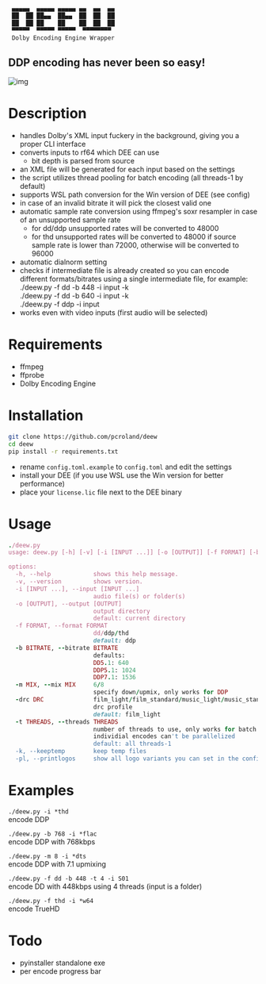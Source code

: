 ```sh
 ▄▄▄▄▄  ▄▄▄▄▄ ▄▄▄▄▄ ▄▄  ▄▄  ▄▄
 ██  ██ ██▄▄  ██▄▄  ██  ██  ██
 ██  ██ ██    ██    ██  ██  ██
 ▀▀▀▀▀  ▀▀▀▀▀ ▀▀▀▀▀  ▀▀▀▀▀▀▀▀
 Dolby Encoding Engine Wrapper
```
## DDP encoding has never been so easy!

![img](https://i.kek.sh/mrgafOj2SXs.gif)

# Description
- handles Dolby's XML input fuckery in the background, giving you a proper CLI interface
- converts inputs to rf64 which DEE can use
  - bit depth is parsed from source
- an XML file will be generated for each input based on the settings
- the script utilizes thread pooling for batch encoding (all threads-1 by default)
- supports WSL path conversion for the Win version of DEE (see config)
- in case of an invalid bitrate it will pick the closest valid one
- automatic sample rate conversion using ffmpeg's soxr resampler in case of an unsupported sample rate
  - for dd/ddp unsupported rates will be converted to 48000
  - for thd unsupported rates will be converted to 48000 if source sample rate is lower than 72000, otherwise will be converted to 96000
- automatic dialnorm setting
- checks if intermediate file is already created so you can encode different formats/bitrates using a single intermediate file, for example:\
  ./deew.py -f dd -b 448 -i input -k\
  ./deew.py -f dd -b 640 -i input -k\
  ./deew.py -f ddp -i input
- works even with video inputs (first audio will be selected)

# Requirements
- ffmpeg
- ffprobe
- Dolby Encoding Engine

# Installation
```sh
git clone https://github.com/pcroland/deew
cd deew
pip install -r requirements.txt
```
- rename `config.toml.example` to `config.toml` and edit the settings
- install your DEE (if you use WSL use the Win version for better performance)
- place your `license.lic` file next to the DEE binary

# Usage
```ruby
./deew.py
usage: deew.py [-h] [-v] [-i [INPUT ...]] [-o [OUTPUT]] [-f FORMAT] [-b BITRATE] [-m MIX] [-drc DRC] [-t THREADS] [-k] [-pl]

options:
  -h, --help            shows this help message.
  -v, --version         shows version.
  -i [INPUT ...], --input [INPUT ...]
                        audio file(s) or folder(s)
  -o [OUTPUT], --output [OUTPUT]
                        output directory
                        default: current directory
  -f FORMAT, --format FORMAT
                        dd/ddp/thd
                        default: ddp
  -b BITRATE, --bitrate BITRATE
                        defaults:
                        DD5.1: 640
                        DDP5.1: 1024
                        DDP7.1: 1536
  -m MIX, --mix MIX     6/8
                        specify down/upmix, only works for DDP
  -drc DRC              film_light/film_standard/music_light/music_standard/speech
                        drc profile
                        default: film_light
  -t THREADS, --threads THREADS
                        number of threads to use, only works for batch encoding,
                        individial encodes can't be parallelized
                        default: all threads-1
  -k, --keeptemp        keep temp files
  -pl, --printlogos     show all logo variants you can set in the config
```
# Examples
`./deew.py -i *thd`\
encode DDP

`./deew.py -b 768 -i *flac`\
encode DDP with 768kbps

`./deew.py -m 8 -i *dts`\
encode DDP with 7.1 upmixing

`./deew.py -f dd -b 448 -t 4 -i S01`\
encode DD with 448kbps using 4 threads (input is a folder)

`./deew.py -f thd -i *w64`\
encode TrueHD

# Todo
- pyinstaller standalone exe
- per encode progress bar
